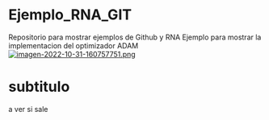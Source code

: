 # Ejemplo_RNA_GIT
Repositorio para mostrar ejemplos de Github y RNA
Ejemplo para mostrar la implementacion del optimizador ADAM
[![imagen-2022-10-31-160757751.png](https://i.postimg.cc/CxZnLfhn/imagen-2022-10-31-160757751.png)](https://postimg.cc/hXBt2v7K)
# subtitulo
a ver si sale
